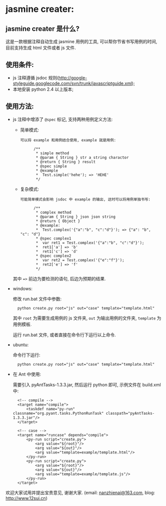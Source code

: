 jasmine creater:
===================================================================

jasmine creater 是什么?
---------------------------------

这是一款根据注释自动生成 jasmine 用例的工具, 可以帮你节省书写用例的时间, 目前支持生成 html 文件或者 js 文件.

使用条件:
---------------------------------

* js 注释遵循 jsdoc 规则(http://google-styleguide.googlecode.com/svn/trunk/javascriptguide.xml);
* 本地安装 python 2.4 以上版本;

使用方法:
---------------------------------

* js 注释中增添了 <code>@spec</code> 标记, 支持两种用例定义方法:

	+ 简单模式:

		  可以将 example 和用例结合使用, example 就是用例:

				/**
				 * simple method
				 * @param { String } str a string charactor
				 * @return { String } result
				 * @spec simple
				 * @example
				 * 	Test.simple('hehe'); => 'HEHE'
				 */

	+ 复杂模式:

		  可能简单模式会影响 jsdoc 中 example 的输出, 这时可以将用例单独书写:

				/**
				 * complex method
				 * @param { String } json json string
				 * @return { Object }
				 * @example:
				 * 	Test.complex('{"a":"b", "c":"d"}'); => {"a": "b", "c": "d"}
				 * @spec complex1
				 * 	var ret1 = Test.complex('{"a":"b", "c":"d"}');
				 * 	ret1['a'] => 'b'	
				 * 	ret1['c'] => 'd'
				 * @spec complex2
				 * 	var ret2 = Test.complex('{"e":"f"}');
				 * 	ret2['e'] => 'f'	
				 */

  	其中 <code>=></code> 前边为要检测的语句, 后边为预期的结果.

* windows:

	修改 run.bat 文件中参数:

		python create.py root="js" out="case" template="template.html"

	其中 <code>root</code> 为需要生成用例的 js 文件夹, <code>out</code> 为输出用例的文件夹, <code>template</code> 为用例模板.

	运行 run.bat 文件, 或者直接在命令行下运行以上命令.

* ubuntu:

	命令行下运行:

		python create.py root="js" out="case" template="template.html"

* 在 Ant 中使用:

	需要引入 pyAntTasks-1.3.3.jar, 然后运行 python 即可, 示例文件在 build.xml 中:

		<!-- compile -->
		<target name="compile">
			<taskdef name="py-run" classname="org.pyant.tasks.PythonRunTask" classpath="pyAntTasks-1.3.3.jar"/>
		</target>

		<!-- case -->
		<target name="runcase" depends="compile">
			<py-run script="create.py">
				<arg value="${root}"/>
				<arg value="${out}"/>
				<arg value="template=example/template.html"/>
			</py-run>
			<py-run script="create.py">
				<arg value="${root}"/>
				<arg value="${out}"/>
				<arg value="template=example/template.js"/>
			</py-run>
		</target>

欢迎大家试用并提出宝贵意见, 谢谢大家. (email: nanzhienai@163.com, blog: http://www.12sui.cn)

